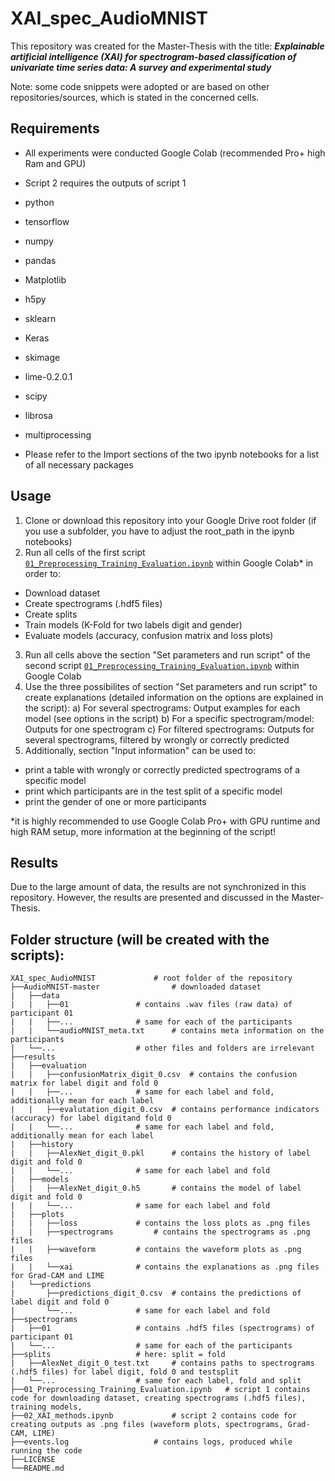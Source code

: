 # XAI_spec_AudioMNIST
This repository was created for the Master-Thesis with the title:
***Explainable artificial intelligence (XAI) for spectrogram-based classification of univariate time series data: A survey and experimental study***

Note: some code snippets were adopted or are based on other repositories/sources, which is stated in the concerned cells. 

## Requirements
* All experiments were conducted Google Colab (recommended Pro+ high Ram and GPU)
* Script 2 requires the outputs of script 1

* python
* tensorflow
* numpy
* pandas
* Matplotlib
* h5py
* sklearn
* Keras
* skimage
* lime-0.2.0.1
* scipy
* librosa
* multiprocessing

* Please refer to the Import sections of the two ipynb notebooks for a list of all necessary packages

## Usage
1. Clone or download this repository into your Google Drive root folder (if you use a subfolder, you have to adjust the root_path in the ipynb notebooks)
2. Run all cells of the first script  [`01_Preprocessing_Training_Evaluation.ipynb`](01_Preprocessing_Training_Evaluation.ipynb) within Google Colab* in order to:
- Download dataset
- Create spectrograms (.hdf5 files)
- Create splits
- Train models (K-Fold for two labels digit and gender)
- Evaluate models (accuracy, confusion matrix and loss plots)
3. Run all cells above the section "Set parameters and run script" of the second script [`01_Preprocessing_Training_Evaluation.ipynb`](01_Preprocessing_Training_Evaluation.ipynb) within Google Colab
4. Use the three possibilites of section "Set parameters and run script" to create explanations (detailed information on the options are explained in the script):
a) For several spectrograms: Output examples for each model (see options in the script)
b) For a specific spectrogram/model: Outputs for one spectrogram 
c) For filtered spectrograms: Outputs for several spectrograms, filtered by wrongly or correctly predicted
5. Additionally, section "Input information" can be used to:
- print a table with wrongly or correctly predicted spectrograms of a specific model
- print which participants are in the test split of a specific model
- print the gender of one or more participants



*it is highly recommended to use Google Colab Pro+ with GPU runtime and high RAM setup, more information at the beginning of the script!

## Results
Due to the large amount of data, the results are not synchronized in this repository. However, the results are presented and discussed in the Master-Thesis.


## Folder structure (will be created with the scripts):

    XAI_spec_AudioMNIST				# root folder of the repository
    ├──AudioMNIST-master				# downloaded dataset
    |	├──data
    |	|	├──01				# contains .wav files (raw data) of participant 01
    |	|	├──...				# same for each of the participants
    |	|	└──audioMNIST_meta.txt		# contains meta information on the participants							
    |	└──...					# other files and folders are irrelevant
    ├──results
    |	├──evaluation
    |	|	├──confusionMatrix_digit_0.csv	# contains the confusion matrix for label digit and fold 0
    |	|	├──...				# same for each label and fold, additionally mean for each label
    |	|	├──evalutation_digit_0.csv	# contains performance indicators (accuracy) for label digitand fold 0	
    |	|	└──...				# same for each label and fold, additionally mean for each label
    |	├──history
    |	|	├──AlexNet_digit_0.pkl		# contains the history of label digit and fold 0
    |	|	└──...				# same for each label and fold
    |	├──models
    |	|	├──AlexNet_digit_0.h5		# contains the model of label digit and fold 0
    |	|	└──...				# same for each label and fold
    |	├──plots
    |	|	├──loss				# contains the loss plots as .png files
    |	|	├──spectrograms			# contains the spectrograms as .png files
    |	|	├──waveform			# contains the waveform plots as .png files
    |	|	└──xai				# contains the explanations as .png files for Grad-CAM and LIME
    |	└──predictions
    |		├──predictions_digit_0.csv	# contains the predictions of label digit and fold 0
    |		└──...				# same for each label and fold	
    ├──spectrograms
    |	├──01					# contains .hdf5 files (spectrograms) of participant 01
    |	└──...					# same for each of the participants
    ├──splits					# here: split = fold
    |	├──AlexNet_digit_0_test.txt		# contains paths to spectrograms (.hdf5 files) for label digit, fold 0 and testsplit
    |	└──...					# same for each label, fold and split
    ├──01_Preprocessing_Training_Evaluation.ipynb	# script 1 contains code for downloading dataset, creating spectrograms (.hdf5 files), training models, 
    ├──02_XAI_methods.ipynb				# script 2 contains code for creating outputs as .png files (waveform plots, spectrograms, Grad-CAM, LIME) 
    ├──events.log					# contains logs, produced while running the code
    ├──LICENSE
    └──README.md

